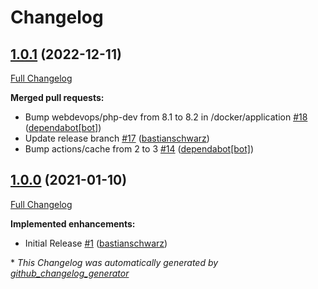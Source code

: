 # Changelog

## [1.0.1](https://github.com/codenamephp/installer/tree/1.0.1) (2022-12-11)

[Full Changelog](https://github.com/codenamephp/installer/compare/1.0.0...1.0.1)

**Merged pull requests:**

- Bump webdevops/php-dev from 8.1 to 8.2 in /docker/application [\#18](https://github.com/codenamephp/installer/pull/18) ([dependabot[bot]](https://github.com/apps/dependabot))
- Update release branch [\#17](https://github.com/codenamephp/installer/pull/17) ([bastianschwarz](https://github.com/bastianschwarz))
- Bump actions/cache from 2 to 3 [\#14](https://github.com/codenamephp/installer/pull/14) ([dependabot[bot]](https://github.com/apps/dependabot))

## [1.0.0](https://github.com/codenamephp/installer/tree/1.0.0) (2021-01-10)

[Full Changelog](https://github.com/codenamephp/installer/compare/c8abe89026ce04dfb09a7707a6ed5e48816a33f9...1.0.0)

**Implemented enhancements:**

- Initial Release [\#1](https://github.com/codenamephp/installer/pull/1) ([bastianschwarz](https://github.com/bastianschwarz))



\* *This Changelog was automatically generated by [github_changelog_generator](https://github.com/github-changelog-generator/github-changelog-generator)*
